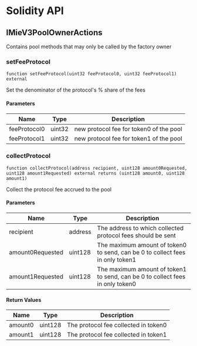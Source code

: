 # Solidity API

## IMieV3PoolOwnerActions

Contains pool methods that may only be called by the factory owner

### setFeeProtocol

```solidity
function setFeeProtocol(uint32 feeProtocol0, uint32 feeProtocol1) external
```

Set the denominator of the protocol's % share of the fees

#### Parameters

| Name         | Type   | Description                             |
| ------------ | ------ | --------------------------------------- |
| feeProtocol0 | uint32 | new protocol fee for token0 of the pool |
| feeProtocol1 | uint32 | new protocol fee for token1 of the pool |

### collectProtocol

```solidity
function collectProtocol(address recipient, uint128 amount0Requested, uint128 amount1Requested) external returns (uint128 amount0, uint128 amount1)
```

Collect the protocol fee accrued to the pool

#### Parameters

| Name             | Type    | Description                                                                   |
| ---------------- | ------- | ----------------------------------------------------------------------------- |
| recipient        | address | The address to which collected protocol fees should be sent                   |
| amount0Requested | uint128 | The maximum amount of token0 to send, can be 0 to collect fees in only token1 |
| amount1Requested | uint128 | The maximum amount of token1 to send, can be 0 to collect fees in only token0 |

#### Return Values

| Name    | Type    | Description                          |
| ------- | ------- | ------------------------------------ |
| amount0 | uint128 | The protocol fee collected in token0 |
| amount1 | uint128 | The protocol fee collected in token1 |
